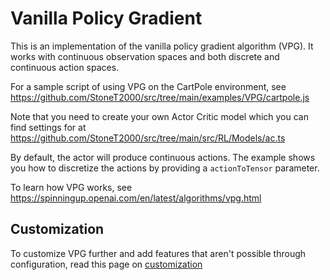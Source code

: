 # Vanilla Policy Gradient

This is an implementation of the vanilla policy gradient algorithm (VPG). It works with continuous observation spaces and both discrete and continuous action spaces.

For a sample script of using VPG on the CartPole environment, see https://github.com/StoneT2000/src/tree/main/examples/VPG/cartpole.js

Note that you need to create your own Actor Critic model which you can find settings for at https://github.com/StoneT2000/src/tree/main/src/RL/Models/ac.ts

By default, the actor will produce continuous actions. The example shows you how to discretize the actions by providing a `actionToTensor` parameter.

To learn how VPG works, see https://spinningup.openai.com/en/latest/algorithms/vpg.html

## Customization

To customize VPG further and add features that aren't possible through configuration, read this page on [customization](https://github.com/StoneT2000/rl-ts/wiki/Customization)